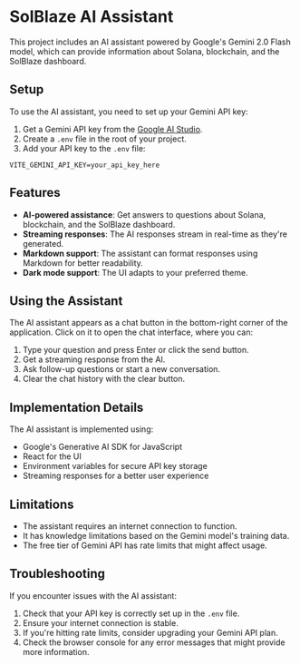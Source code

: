 # SolBlaze AI Assistant

This project includes an AI assistant powered by Google's Gemini 2.0 Flash model, which can provide information about Solana, blockchain, and the SolBlaze dashboard.

## Setup

To use the AI assistant, you need to set up your Gemini API key:

1. Get a Gemini API key from the [Google AI Studio](https://ai.google.dev/).
2. Create a `.env` file in the root of your project.
3. Add your API key to the `.env` file:

```
VITE_GEMINI_API_KEY=your_api_key_here
```

## Features

- **AI-powered assistance**: Get answers to questions about Solana, blockchain, and the SolBlaze dashboard.
- **Streaming responses**: The AI responses stream in real-time as they're generated.
- **Markdown support**: The assistant can format responses using Markdown for better readability.
- **Dark mode support**: The UI adapts to your preferred theme.

## Using the Assistant

The AI assistant appears as a chat button in the bottom-right corner of the application. Click on it to open the chat interface, where you can:

1. Type your question and press Enter or click the send button.
2. Get a streaming response from the AI.
3. Ask follow-up questions or start a new conversation.
4. Clear the chat history with the clear button.

## Implementation Details

The AI assistant is implemented using:

- Google's Generative AI SDK for JavaScript
- React for the UI
- Environment variables for secure API key storage
- Streaming responses for a better user experience

## Limitations

- The assistant requires an internet connection to function.
- It has knowledge limitations based on the Gemini model's training data.
- The free tier of Gemini API has rate limits that might affect usage.

## Troubleshooting

If you encounter issues with the AI assistant:

1. Check that your API key is correctly set up in the `.env` file.
2. Ensure your internet connection is stable.
3. If you're hitting rate limits, consider upgrading your Gemini API plan.
4. Check the browser console for any error messages that might provide more information. 
